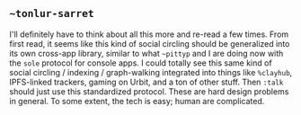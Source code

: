 ## `~tonlur-sarret`
I'll definitely have to think about all this more and re-read a few times. From first read, it seems like this kind of social circling should be generalized into its own cross-app library, similar to what `~pittyp` and I are doing now with the `sole` protocol for console apps. I could totally see this same kind of social circling / indexing / graph-walking integrated into things like `%clayhub`, IPFS-linked trackers, gaming on Urbit, and a ton of other stuff. Then `:talk` should just use this standardized protocol.
These are hard design problems in general. To some extent, the tech is easy; human are complicated.